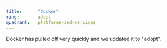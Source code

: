 ```yaml
---
title:      "Docker"
ring:       adopt
quadrant:   platforms-and-services
---
```


Docker has pulled off very quickly and we updated it to "adopt".
